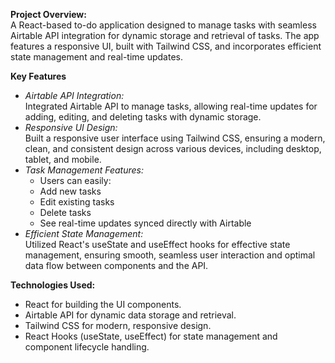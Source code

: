 **Project Overview:** </br>
A React-based to-do application designed to manage tasks with seamless Airtable API integration for dynamic storage and retrieval of tasks. The app features a responsive UI, built with Tailwind CSS, and incorporates efficient state management and real-time updates.

**Key Features**
* _Airtable API Integration:_  </br>
Integrated Airtable API to manage tasks, allowing real-time updates for adding, editing, and deleting tasks with dynamic storage.
* _Responsive UI Design:_ </br>
Built a responsive user interface using Tailwind CSS, ensuring a modern, clean, and consistent design across various devices, including desktop, tablet, and mobile.
* _Task Management Features:_
  * Users can easily:
  * Add new tasks
  * Edit existing tasks
  * Delete tasks
  * See real-time updates synced directly with Airtable
* _Efficient State Management:_  </br>
  Utilized React's useState and useEffect hooks for effective state management, ensuring smooth, seamless user interaction and optimal data flow between components and the API.

**Technologies Used:**
* React for building the UI components.
* Airtable API for dynamic data storage and retrieval.
* Tailwind CSS for modern, responsive design.
* React Hooks (useState, useEffect) for state management and component lifecycle handling.



